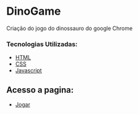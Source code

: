 # DinoGame
Criação do jogo do dinossauro do google Chrome

### Tecnologias Utilizadas:

* [HTML](https://www.w3schools.com/html/)
* [CSS](https://www.w3schools.com/cssref/default.asp)
* [Javascript](https://www.w3schools.com/jsref/default.asp)

## Acesso a pagina:
* [Jogar](https://katianne23.github.io/dinoGame/)
